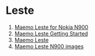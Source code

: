 # Leste
1. [Maemo Leste for Nokia N900](https://leste.maemo.org/Nokia_N900)
3. [Maemo Leste Getting Started](https://leste.maemo.org/Getting_Started)
2. [Maemo Leste](https://maemo-leste.github.io/)
4. [Maemo Leste N900 images](https://maedevu.maemo.org/images/n900/)


